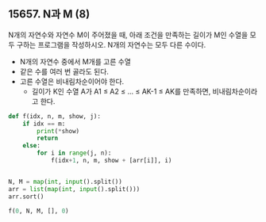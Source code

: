 ## 15657. N과 M (8) 

N개의 자연수와 자연수 M이 주어졌을 때, 아래 조건을 만족하는 길이가 M인 수열을 모두 구하는 프로그램을 작성하시오. N개의 자연수는 모두 다른 수이다.

- N개의 자연수 중에서 M개를 고른 수열
- 같은 수를 여러 번 골라도 된다.
- 고른 수열은 비내림차순이어야 한다.
  - 길이가 K인 수열 A가 A1 ≤ A2 ≤ ... ≤ AK-1 ≤ AK를 만족하면, 비내림차순이라고 한다.

```python
def f(idx, n, m, show, j):
    if idx == m:
        print(*show)
        return
    else:
        for i in range(j, n):
            f(idx+1, n, m, show + [arr[i]], i)


N, M = map(int, input().split())
arr = list(map(int, input().split()))
arr.sort()

f(0, N, M, [], 0)
```

